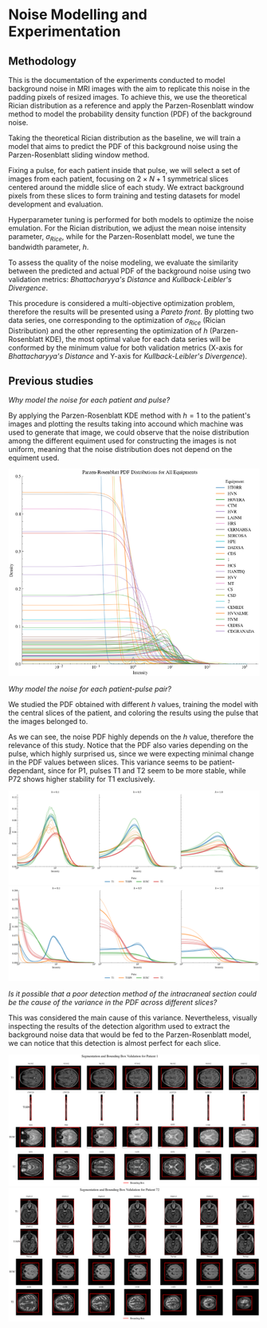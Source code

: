 # Noise Modelling and Experimentation

## Methodology

This is the documentation of the experiments conducted to model background noise in MRI images with the aim to replicate this noise in the padding pixels of resized images. To achieve this, we use the theoretical Rician distribution as a reference and apply the Parzen-Rosenblatt window method to model the probability density function (PDF) of the background noise.

Taking the theoretical Rician distribution as the baseline, we will train a model that aims to predict the PDF of this background noise using the Parzen-Rosenblatt sliding window method.

Fixing a pulse, for each patient inside that pulse, we will select a set of images from each patient, focusing on $2 \times N + 1$ symmetrical slices centered around the middle slice of each study. We extract background pixels from these slices to form training and testing datasets for model development and evaluation.

Hyperparameter tuning is performed for both models to optimize the noise emulation. For the Rician distribution, we adjust the mean noise intensity parameter, $\sigma_{Rice}$, while for the Parzen-Rosenblatt model, we tune the bandwidth parameter, $h$.

To assess the quality of the noise modeling, we evaluate the similarity between the predicted and actual PDF of the background noise using two validation metrics: *Bhattacharyya's Distance* and *Kullback-Leibler's Divergence*.

This procedure is considered a multi-objective optimization problem, therefore the results will be presented using a *Pareto front*. By plotting two data series, one corresponding to the optimization of $\sigma_{Rice}$ (Rician Distribution) and the other representing the optimization of $h$ (Parzen-Rosenblatt KDE), the most optimal value for each data series will be conformed by the minimum value for both validation metrics (X-axis for *Bhattacharyya's Distance* and Y-axis for *Kullback-Leibler's Divergence*).

## Previous studies

*Why model the noise for each patient and pulse?*

By applying the Parzen-Rosenblatt KDE method with $h=1$ to the patient's images and plotting the results taking into accound which machine was used to generate that image, we could observe that the noise distribution among the different equiment used for constructing the images is not uniform, meaning that the noise distribution does not depend on the equiment used.

![machine](./figures/noise_modelling/Parzen_Rosenblatt_PDF_for_All_Equipments.png)

*Why model the noise for each patient-pulse pair?*

We studied the PDF obtained with different $h$ values, training the model with the central slices of the patient, and coloring the results using the pulse that the images belonged to.

As we can see, the noise PDF highly depends on the $h$ value, therefore the relevance of this study. Notice that the PDF also varies depending on the pulse, which highly surprised us, since we were expecting minimal change in the PDF values between slices. This variance seems to be patient-dependant, since for P1, pulses T1 and T2 seem to be more stable, while P72 shows higher stability for T1 exclusively.

![comparison_pdf_pulses](./figures/noise_modelling/PR_PDF_per_sigma_pulse_same_patient_P1.png)
![comparison_pdf_pulses](./figures/noise_modelling/PR_PDF_per_sigma_pulse_same_patient_P72.png)

*Is it possible that a poor detection method of the intracraneal section could be the cause of the variance in the PDF across different slices?*

This was considered the main cause of this variance. Nevertheless, visually inspecting the results of the detection algorithm used to extract the background noise data that would be fed to the Parzen-Rosenblatt model, we can notice that this detection is almost perfect for each slice.

![comparison_pdf_pulses](./figures/noise_modelling/segmentation_per_pulse_P1.png)
![comparison_pdf_pulses](./figures/noise_modelling/segmentation_per_pulse_P72.png)